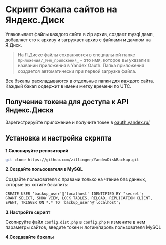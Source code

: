 # Скрипт бэкапа сайтов на Яндекс.Диск

Упаковывает файлы каждого сайта в zip архив, создает mysql дамп, добавляет его к архиву и загружает архив с файлами и дампом на Я.Диск.

> На Я.Диске файлы сохраняются в специальной папке `Приложения/_Имя_приложения_` - это имя, которое вы указали в названии приложения в Yandex Oauth. Папка приложения создается автоматически при первой загрузке файла.

Все бэкапы раскладываются в отдельные папки для каждого сайта. Каждый бэкап содержит в имени метку времени по UTC.

## Получение токена для доступа к API Яндекс.Диска

Зарегистрируйте приложение и получите токен в [oauth.yandex.ru/](https://oauth.yandex.ru/)

## Установка и настройка скрипта

__1.Склонируйте репозиторий__

```bash 
git clone https://github.com/zillingen/YandexDiskBackup.git
```

__2.Создайте пользователя в MySQL__

Создайте пользователя с правами только на чтение баз данных, которые вы хотите бэкапить:

```mysql
CREATE USER 'backup_user'@'localhost' IDENTIFIED BY 'secret';
GRANT SELECT, SHOW VIEW, LOCK TABLES, RELOAD, REPLICATION CLIENT, EVENT, TRIGGER ON *.* TO 'backup_user'@'localhost';
```

__3.Настройте скрипт__

Скопируйте файл `config.dist.php` в `config.php` и измените в нем параметры сайтов, введите токен и логин/пароль пользователя MySQL

__4.Создавайте бэкапы__

